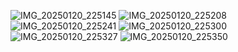 ![IMG_20250120_225145]()
![IMG_20250120_225208]()
![IMG_20250120_225241]()
![IMG_20250120_225300]()
![IMG_20250120_225327]()
![IMG_20250120_225350]()
